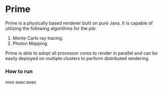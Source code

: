 Prime
=====
Prime is a physically based renderer built on pure Java. It is capable of utilizing the following algorithms for the job:
  1. Monte Carlo ray tracing.
  2. Photon Mapping

Prime is able to adopt all processor cores to render in parallel and can be easily deployed on multiple clusters to perform distributed rendering.


<h3>How to run</h3>
mvn exec:exec
